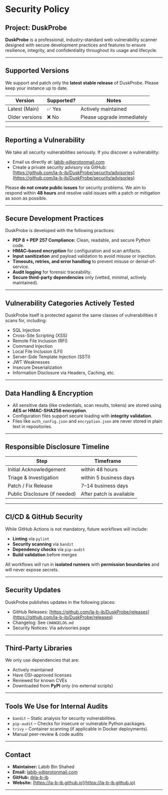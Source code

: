 #  Security Policy

##  Project: DuskProbe  
**DuskProbe** is a professional, industry-standard web vulnerability scanner designed with secure development practices and features to ensure resilience, integrity, and confidentiality throughout its usage and lifecycle.

---

##  Supported Versions

We support and patch only the **latest stable release** of DuskProbe. Please keep your instance up to date.

| Version       | Supported? | Notes                       |
|---------------|------------|-----------------------------|
| Latest (Main) | ✅ Yes      | Actively maintained        |
| Older versions| ❌ No       | Please upgrade immediately |

---

##  Reporting a Vulnerability

We take all security vulnerabilities seriously. If you discover a vulnerability:

-  Email us directly at: [labib-x@protonmail.com](mailto:labib-x@protonmail.com)  
-  Create a private security advisory via GitHub:  
  [https://github.com/la-b-ib/DuskProbe/security/advisories](https://github.com/la-b-ib/DuskProbe/security/advisories)

Please **do not create public issues** for security problems. We aim to respond within **48 hours** and resolve valid issues with a patch or mitigation as soon as possible.

---

##  Secure Development Practices

DuskProbe is developed with the following practices:

- **PEP 8 + PEP 257 Compliance:** Clean, readable, and secure Python code.
- **HMAC–based encryption** for configuration and scan artifacts.
- **Input sanitization** and payload validation to avoid misuse or injection.
- **Timeouts, retries, and error handling** to prevent misuse or denial-of-service.
- **Audit logging** for forensic traceability.
- **Secure third-party dependencies** only (vetted, minimal, actively maintained).

---

##  Vulnerability Categories Actively Tested

DuskProbe itself is protected against the same classes of vulnerabilities it scans for, including:

- SQL Injection
- Cross-Site Scripting (XSS)
- Remote File Inclusion (RFI)
- Command Injection
- Local File Inclusion (LFI)
- Server-Side Template Injection (SSTI)
- JWT Weaknesses
- Insecure Deserialization
- Information Disclosure via Headers, Caching, etc.

---

##  Data Handling & Encryption

- All sensitive data (like credentials, scan results, tokens) are stored using **AES or HMAC-SHA256 encryption**.
- Configuration files support secure loading with **integrity validation**.
- Files like `auth_config.json` and `encryption.json` are never stored in plain text in repositories.

---

##  Responsible Disclosure Timeline

| Step                           | Timeframe                |
|--------------------------------|--------------------------|
| Initial Acknowledgement        | within 48 hours          |
| Triage & Investigation         | within 5 business days   |
| Patch / Fix Release            | 7–14 business days       |
| Public Disclosure (if needed)  | After patch is available |

---

##  CI/CD & GitHub Security

While GitHub Actions is not mandatory, future workflows will include:

- **Linting** via `pylint`
- **Security scanning** via `bandit`
- **Dependency checks** via `pip-audit`
- **Build validation** before merges

All workflows will run in **isolated runners** with **permission boundaries** and will never expose secrets.

---

##  Security Updates

DuskProbe publishes updates in the following places:

- GitHub Releases: [https://github.com/la-b-ib/DuskProbe/releases](https://github.com/la-b-ib/DuskProbe/releases)
- Changelog: See `CHANGELOG.md`
- Security Notices: Via advisories page

---

##  Third-Party Libraries

We only use dependencies that are:

- Actively maintained
- Have OSI-approved licenses
- Reviewed for known CVEs
- Downloaded from **PyPI** only (no external scripts)

---

##  Tools We Use for Internal Audits

- `bandit` – Static analysis for security vulnerabilities.
- `pip-audit` – Checks for insecure or vulnerable Python packages.
- `trivy` – Container scanning (if applicable in Docker deployments).
- Manual peer-review & code audits

---

##  Contact

- **Maintainer:** Labib Bin Shahed  
- **Email:** [labib-x@protonmail.com](mailto:labib-x@protonmail.com)  
- **GitHub:** [@la-b-ib](https://github.com/la-b-ib)  
- **Website:** [https://la-b-ib.github.io](https://la-b-ib.github.io)

---

